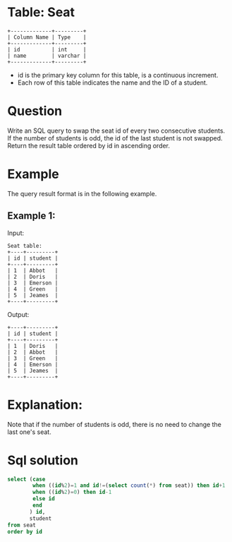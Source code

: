 
# Table: Seat

```text
+-------------+---------+
| Column Name | Type    |
+-------------+---------+
| id          | int     |
| name        | varchar |
+-------------+---------+

```
- id is the primary key column for this table, is a continuous increment.
- Each row of this table indicates the name and the ID of a student.

 
# Question

Write an SQL query to swap the seat id of every two consecutive students. If the number of students is odd, the id of the last student is not swapped.
Return the result table ordered by id in ascending order.


# Example

The query result format is in the following example.

 
## Example 1:

Input: 
```text
Seat table:
+----+---------+
| id | student |
+----+---------+
| 1  | Abbot   |
| 2  | Doris   |
| 3  | Emerson |
| 4  | Green   |
| 5  | Jeames  |
+----+---------+
```

Output: 
```text
+----+---------+
| id | student |
+----+---------+
| 1  | Doris   |
| 2  | Abbot   |
| 3  | Green   |
| 4  | Emerson |
| 5  | Jeames  |
+----+---------+

```

# Explanation: 

Note that if the number of students is odd, there is no need to change the last one's seat.


# Sql solution

```sql
select (case
        when ((id%2)=1 and id!=(select count(*) from seat)) then id+1
        when ((id%2)=0) then id-1
        else id
        end
       ) id, 
       student
from seat
order by id
```